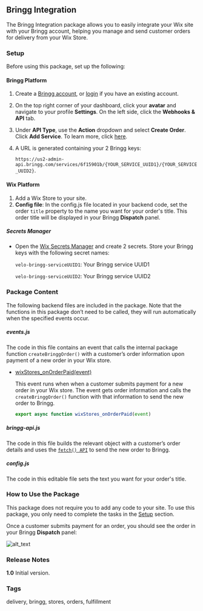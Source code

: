 ## Bringg Integration 

The Bringg Integration package allows you to easily integrate your Wix site with your Bringg account, helping you manage and send customer orders for delivery from your Wix Store.


### Setup 

Before using this package, set up the following:


#### Bringg Platform 

1. Create a [Bringg account](https://now.bringg.com/#/), or [login](https://app.bringg.com/#/login/) if you have an existing account.
2. On the top right corner of your dashboard, click your **avatar** and navigate to your profile **Settings**. On the left side, click the **Webhooks & API** tab.
3. Under **API Type**, use the **Action** dropdown and select **Create Order**. Click **Add Service**. To learn more, click [here](https://developers.bringg.com/reference#create-task). 
4. A URL is generated containing your 2 Bringg keys: 
  
    `https://us2-admin-api.bringg.com/services/6f15901b/{YOUR_SERVICE_UUID1}/{YOUR_SERVICE_UUID2}`.


#### Wix Platform 

1. Add a Wix Store to your site. 
2. **Config file**: In the config.js file located in your backend code, set the order `title` property to the name you want for your order's title. This order title will be displayed in your Bringg **Dispatch** panel. 


##### Secrets Manager  


*   Open the [Wix Secrets Manager](https://support.wix.com/en/article/velo-about-the-secrets-manager) and create 2 secrets. Store your Bringg keys with the following secret names: 

    `velo-bringg-serviceUUID1`: Your Bringg service UUID1

    `velo-bringg-serviceUUID2`: Your Bringg service UUID2



### Package Content 

The following backend files are included in the package. Note that the functions in this package don’t need to be called, they will run automatically when the specified events occur. 


##### events.js 

The code in this file contains an event that calls the internal package function `createBringgOrder()` with a customer’s order information upon payment of a new order in your Wix store. 



*   [wixStores_onOrderPaid(event)](https://www.wix.com/velo/reference/wix-stores-backend/events/onorderpaid)

    This event runs when when a customer submits payment for a new order in your Wix store. The event gets order information and calls the `createBringgOrder()` function with that information to send the new order to Bringg.

    ```js
    export async function wixStores_onOrderPaid(event) 
    ```


##### bringg-api.js 

The code in this file builds the relevant object with a customer’s order details and uses the [`fetch() API`](https://www.wix.com/velo/reference/wix-fetch/fetch) to send the new order to Bringg.


##### config.js 

The code in this editable file sets the text you want for your order's title.


### How to Use the Package  

This package does not require you to add any code to your site. To use this package, you only need to complete the tasks in the [Setup](#setup) section.

Once a customer submits payment for an order, you should see the order in your Bringg **Dispatch** panel:


![alt_text](https://d2x3xhvgiqkx42.cloudfront.net/12345678-1234-1234-1234-1234567890ab/b4ae9703-4364-4550-a797-1cc95ed8046e/2021/02/17/e8f770f0-38ec-423e-9a66-d15a0f31795e/5ec6f9c5-3f78-48b0-8842-38d860eb1dd2.png 'image_bringg-dispatch-dashboard')



### Release Notes

**1.0** Initial version.


### Tags

delivery, bringg, stores, orders, fulfillment
